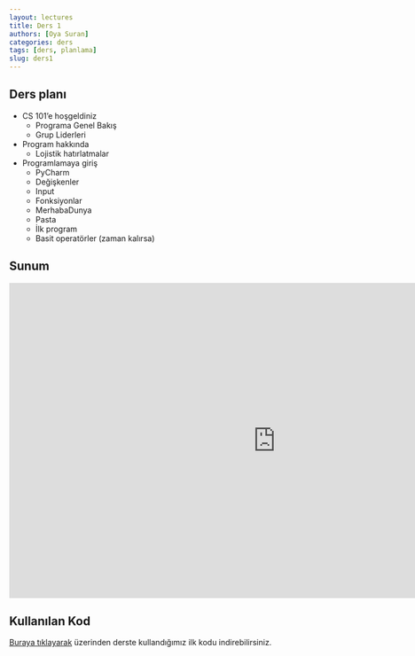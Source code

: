 ```yaml
---
layout: lectures
title: Ders 1
authors: [Oya Suran]
categories: ders
tags: [ders, planlama]
slug: ders1
---
```


## Ders planı
- CS 101’e hoşgeldiniz
    - Programa Genel Bakış
    - Grup Liderleri
- Program hakkında
    - Lojistik hatırlatmalar
- Programlamaya giriş
    - PyCharm
    - Değişkenler
    - Input
    - Fonksiyonlar
    - MerhabaDunya
    - Pasta
    - İlk program
    - Basit operatörler (zaman kalırsa)




## Sunum
<iframe src="https://drive.google.com/file/d/1D5zBoLR31i5O7KVm2VUPhMLHxqxgKANm/preview" frameborder="0" width="960" height="569" allowfullscreen="true" mozallowfullscreen="true" webkitallowfullscreen="true"></iframe>


## Kullanılan Kod
[Buraya tıklayarak](https://drive.google.com/file/d/1uteTQeSHEEjvbNajnojTXOqUr6Gdaj-e/view?usp=sharing) üzerinden derste kullandığımız ilk kodu indirebilirsiniz.
